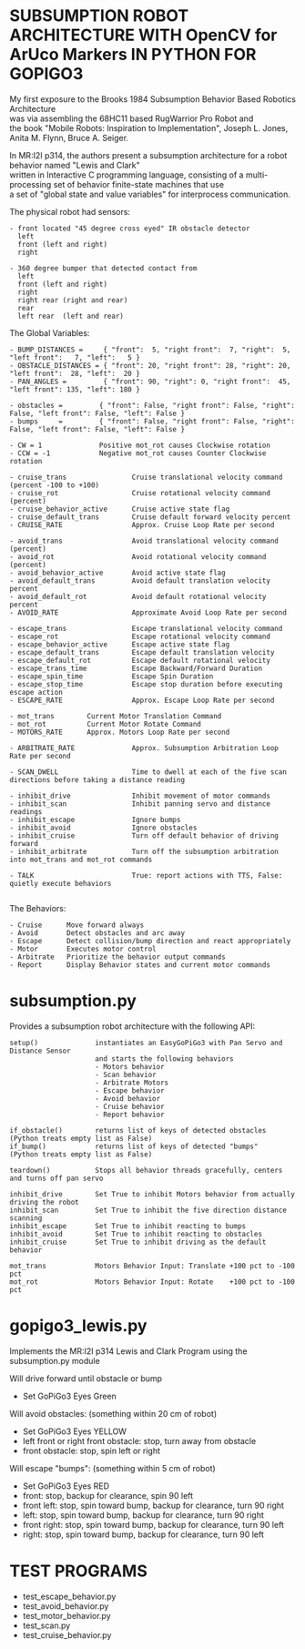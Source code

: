 # SUBSUMPTION ROBOT ARCHITECTURE WITH OpenCV for ArUco Markers IN PYTHON FOR GOPIGO3  

My first exposure to the Brooks 1984 Subsumption Behavior Based Robotics Architecture  
was via assembling the 68HC11 based RugWarrior Pro Robot and  
the book "Mobile Robots: Inspiration to Implementation", Joseph L. Jones, Anita M. Flynn, Bruce A. Seiger.  

In MR:I2I p314, the authors present a subsumption architecture for a robot behavior named "Lewis and Clark"  
written in Interactive C programming language, consisting of a multi-processing set of 
behavior finite-state machines that use  
a set of "global state and value variables" for interprocess communication.  

The physical robot had sensors:
```
- front located "45 degree cross eyed" IR obstacle detector
  left
  front (left and right)
  right

- 360 degree bumper that detected contact from  
  left  
  front (left and right)
  right
  right rear (right and rear) 
  rear
  left rear  (left and rear)
```


The Global Variables:
```
- BUMP_DISTANCES =     { "front":  5, "right front":  7, "right":  5, "left front":   7, "left":   5 }
- OBSTACLE_DISTANCES = { "front": 20, "right front": 28, "right": 20, "left front":  28, "left":  20 }
- PAN_ANGLES =         { "front": 90, "right": 0, "right front":  45, "left front": 135, "left": 180 }

- obstacles =         { "front": False, "right front": False, "right":  False, "left front": False, "left": False }
- bumps     =         { "front": False, "right front": False, "right":  False, "left front": False, "left": False }

- CW = 1              Positive mot_rot causes Clockwise rotation
- CCW = -1            Negative mot_rot causes Counter Clockwise rotation

- cruise_trans                Cruise translational velocity command (percent -100 to +100)  
- cruise_rot                  Cruise rotational velocity command (percent)
- cruise_behavior_active      Cruise active state flag  
- cruise_default_trans        Cruise default forward velocity percent   
- CRUISE_RATE                 Approx. Cruise Loop Rate per second

- avoid_trans                 Avoid translational velocity command (percent)  
- avoid_rot                   Avoid rotational velocity command (percent)  
- avoid_behavior_active       Avoid active state flag  
- avoid_default_trans         Avoid default translation velocity percent  
- avoid_default_rot           Avoid default rotational velocity percent
- AVOID_RATE                  Approximate Avoid Loop Rate per second

- escape_trans                Escape translational velocity command  
- escape_rot                  Escape rotational velocity command  
- escape_behavior_active      Escape active state flag  
- escape_default_trans        Escape default translation velocity  
- escape_default_rot          Escape default rotational velocity  
- escape_trans_time           Escape Backward/Forward Duration  
- escape_spin_time            Escape Spin Duration  
- escape_stop_time            Escape stop duration before executing escape action
- ESCAPE_RATE                 Approx. Escape Loop Rate per second

- mot_trans        Current Motor Translation Command  
- mot_rot          Current Motor Rotate Command  
- MOTORS_RATE      Approx. Motors Loop Rate per second

- ARBITRATE_RATE              Approx. Subsumption Arbitration Loop Rate per second

- SCAN_DWELL                  Time to dwell at each of the five scan directions before taking a distance reading

- inhibit_drive               Inhibit movement of motor commands
- inhibit_scan                Inhibit panning servo and distance readings
- inhibit_escape              Ignore bumps
- inhibit_avoid               Ignore obstacles
- inhibit_cruise              Turn off default behavior of driving forward
- inhibit_arbitrate           Turn off the subsumption arbitration into mot_trans and mot_rot commands

- TALK                        True: report actions with TTS, False: quietly execute behaviors
               
```

The Behaviors:
```
- Cruise      Move forward always  
- Avoid       Detect obstacles and arc away  
- Escape      Detect collision/bump direction and react appropriately  
- Motor       Executes motor control  
- Arbitrate   Prioritize the behavior output commands  
- Report      Display Behavior states and current motor commands  
```

# subsumption.py

Provides a subsumption robot architecture with the following API:
```
setup()              instantiates an EasyGoPiGo3 with Pan Servo and Distance Sensor
                     and starts the following behaviors
                     - Motors behavior
                     - Scan behavior
                     - Arbitrate Motors
                     - Escape behavior
                     - Avoid behavior
                     - Cruise behavior
                     - Report behavior

if_obstacle()        returns list of keys of detected obstacles (Python treats empty list as False)
if_bump()            returns list of keys of detected "bumps"   (Python treats empty list as False)

teardown()           Stops all behavior threads gracefully, centers and turns off pan servo

inhibit_drive        Set True to inhibit Motors behavior from actually driving the robot
inhibit_scan         Set True to inhibit the five direction distance scanning 
inhibit_escape       Set True to inhibit reacting to bumps 
inhibit_avoid        Set True to inhibit reacting to obstacles 
inhibit_cruise       Set True to inhibit driving as the default behavior
 
mot_trans            Motors Behavior Input: Translate +100 pct to -100 pct
mot_rot              Motors Behavior Input: Rotate    +100 pct to -100 pct
```

# gopigo3_lewis.py

Implements the MR:I2I p314 Lewis and Clark Program using the subsumption.py module


Will drive forward until obstacle or bump
  - Set GoPiGo3 Eyes Green

Will avoid obstacles: (something within 20 cm of robot)
  - Set GoPiGo3 Eyes YELLOW
  - left front or right front obstacle: stop, turn away from obstacle 
  - front obstacle: stop, spin left or right 

Will escape "bumps": (something within 5 cm of robot)
  - Set GoPiGo3 Eyes RED
  - front: stop, backup for clearance, spin 90 left
  - front left: stop, spin toward bump, backup for clearance, turn 90 right
  - left: stop, spin toward bump, backup for clearance, turn 90 right
  - front right: stop, spin toward bump, backup for clearance, turn 90 left
  - right: stop, spin toward bump, backup for clearance, turn 90 left

# TEST PROGRAMS
- test_escape_behavior.py
- test_avoid_behavior.py
- test_motor_behavior.py
- test_scan.py
- test_cruise_behavior.py

